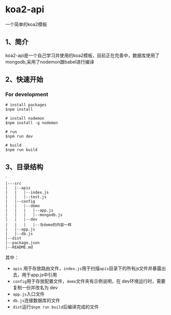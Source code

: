 # koa2-api
一个简单的koa2模板
## 1、简介
koa2-api是一个自己学习并使用的koa2模板，目前正在完善中，数据库使用了 mongodb,采用了nodemon跟babel进行编译
## 2、快速开始
### For development
```
# install packages
$npm install

# install nodemon
$npm install -g nodemon

# run
$npm run dev

# build
$npm run build
```

## 3、目录结构
```
`
|---src
|   |--apis
|   |   |--index.js
|   |   |--test.js
|   |--config
|   |   |--demo
|   |   |   |--app.js
|   |   |   |--mongodb.js
|   |   |--dev
|   |   |   |--与demo的内容一样
|   |--app.js
|   |--db.js
|--dist
|--package.json
|--README.md
```
其中：
* `apis` 用于存放路由文件，`index.js`用于扫描`apis`目录下的所有js文件并暴露出去，用于app.js中引用
* `config`用于存放配置文件，`demo`文件夹有示例说明，在 dev环境运行时，需要复制一份并改名为 dev
* `app.js`入口文件
* `db.js`连接数据库的文件
* `dist`运行`$npm run build`后编译完成的文件
